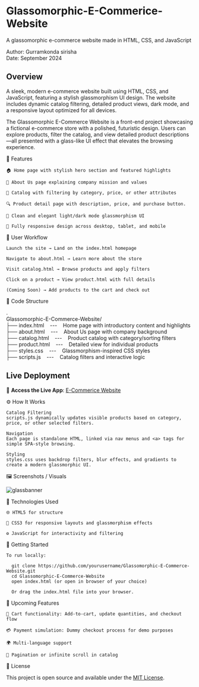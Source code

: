 # Glassomorphic-E-Commerice-Website
A glassomorphic e-commerce website made in HTML, CSS, and JavaScript

Author: Gurramkonda sirisha <br>
Date: September 2024

## Overview

A sleek, modern e-commerce website built using HTML, CSS, and JavaScript, featuring a stylish glassmorphism UI design.
The website includes dynamic catalog filtering, detailed product views,  dark mode, and a responsive layout optimized for all devices.

The Glassomorphic E-Commerce Website is a front-end project showcasing a fictional e-commerce store with a polished, futuristic design.
Users can explore products, filter the catalog, and view detailed product descriptions—all presented with a glass-like UI effect that elevates the browsing experience.

🧩 Features

    🏠 Home page with stylish hero section and featured highlights

    📖 About Us page explaining company mission and values

    🛒 Catalog with filtering by category, price, or other attributes

    🔍 Product detail page with description, price, and purchase button.

    🎨 Clean and elegant light/dark mode glassmorphism UI

    📱 Fully responsive design across desktop, tablet, and mobile

🔄 User Workflow

    Launch the site → Land on the index.html homepage

    Navigate to about.html → Learn more about the store

    Visit catalog.html → Browse products and apply filters

    Click on a product → View product.html with full details

    (Coming Soon) → Add products to the cart and check out

📁 Code Structure

.<br>
Glassomorphic-E-Commerce-Website/<br>
├── index.html &nbsp;&nbsp;&nbsp;---&nbsp;&nbsp;&nbsp; Home page with introductory content and highlights<br>
├── about.html &nbsp;&nbsp;&nbsp;---&nbsp;&nbsp;&nbsp; About Us page with company background<br>
├── catalog.html &nbsp;&nbsp;&nbsp;---&nbsp;&nbsp;&nbsp; Product catalog with category/sorting filters<br>
├── product.html &nbsp;&nbsp;&nbsp;---&nbsp;&nbsp;&nbsp; Detailed view for individual products<br>
├── styles.css &nbsp;&nbsp;&nbsp;---&nbsp;&nbsp;&nbsp; Glassmorphism-inspired CSS styles<br>
├── scripts.js &nbsp;&nbsp;&nbsp;---&nbsp;&nbsp;&nbsp; Catalog filters and interactive logic<br>

## **Live Deployment**  
🔗 **Access the Live App**: [E-Commerice Website](https://sirishaa13.github.io/E-Commerce-Website/)

⚙️ How It Works

    Catalog Filtering
    scripts.js dynamically updates visible products based on category, price, or other selected filters.

    Navigation
    Each page is standalone HTML, linked via nav menus and <a> tags for simple SPA-style browsing.

    Styling
    styles.css uses backdrop filters, blur effects, and gradients to create a modern glassmorphic UI.

🖼️ Screenshots / Visuals

![glassbanner](https://github.com/user-attachments/assets/2b4cb733-997b-4fe7-8f05-a05bfe44a592)


🧰 Technologies Used

    🌐 HTML5 for structure

    🎨 CSS3 for responsive layouts and glassmorphism effects

    ⚙️ JavaScript for interactivity and filtering

🚀 Getting Started

    To run locally:

      git clone https://github.com/yourusername/Glassomorphic-E-Commerce-Website.git
      cd Glassomorphic-E-Commerce-Website
      open index.html (or open in browser of your choice)

      Or drag the index.html file into your browser.

🌱 Upcoming Features

    🛒 Cart functionality: Add-to-cart, update quantities, and checkout flow

    💳 Payment simulation: Dummy checkout process for demo purposes

    🌍 Multi-language support

    🔄 Pagination or infinite scroll in catalog

🪪 License

This project is open source and available under the [MIT License](https://opensource.org/license/mit).
